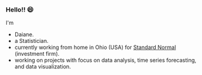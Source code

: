 ### Hello!! 😄

I'm
- Daiane.
- a Statistician.
- currently working from home in Ohio (USA) for [Standard Normal](https://standardnormal.com/) (investment firm).
- working on projects with focus on data analysis, time series forecasting, and data visualization. 

<!--
**daianemarcolino/daianemarcolino** is a ✨ _special_ ✨ repository because its `README.md` (this file) appears on your GitHub profile.

Here are some ideas to get you started:

- 🔭 I’m currently working on ...
- 🌱 I’m currently learning ...
- 👯 I’m looking to collaborate on ...
- 🤔 I’m looking for help with ...
- 💬 Ask me about ...
- 📫 How to reach me: ...
- 😄 Pronouns: ...
- ⚡ Fun fact: ...
-->
